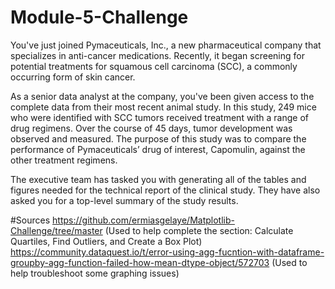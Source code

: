 # Module-5-Challenge

You've just joined Pymaceuticals, Inc., a new pharmaceutical company that specializes in anti-cancer medications. Recently, it began screening for potential treatments for squamous cell carcinoma (SCC), a commonly occurring form of skin cancer.

As a senior data analyst at the company, you've been given access to the complete data from their most recent animal study. In this study, 249 mice who were identified with SCC tumors received treatment with a range of drug regimens. Over the course of 45 days, tumor development was observed and measured. The purpose of this study was to compare the performance of Pymaceuticals’ drug of interest, Capomulin, against the other treatment regimens.

The executive team has tasked you with generating all of the tables and figures needed for the technical report of the clinical study. They have also asked you for a top-level summary of the study results.

#Sources
  https://github.com/ermiasgelaye/Matplotlib-Challenge/tree/master (Used to help complete the section: Calculate Quartiles, Find Outliers, and Create a Box Plot)
  https://community.dataquest.io/t/error-using-agg-fucntion-with-dataframe-groupby-agg-function-failed-how-mean-dtype-object/572703 (Used to help troubleshoot some graphing issues)
